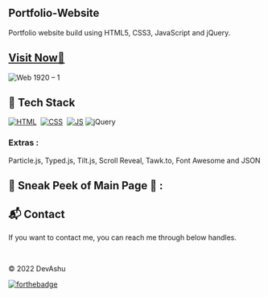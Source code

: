 ## Portfolio-Website
Portfolio website build using HTML5, CSS3, JavaScript and jQuery.

<a href="https://devashu-devfolio.netlify.app/"><h2>**Visit Now🚀**</h2></a>
![Web 1920 – 1](https://user-images.githubusercontent.com/75971776/163691859-22f06eb0-f2b6-4bc5-be01-072e1821c602.png)



## 📌 Tech Stack
[![HTML](https://img.shields.io/badge/html5%20-%23E34F26.svg?&style=for-the-badge&logo=html5&logoColor=white)](https://github.com/jigar-sable/Portfolio-Website/search?l=html)&nbsp;
[![CSS](https://img.shields.io/badge/css3%20-%231572B6.svg?&style=for-the-badge&logo=css3&logoColor=white)](https://github.com/jigar-sable/Portfolio-Website/search?l=css)&nbsp;
[![JS](https://img.shields.io/badge/javascript%20-%23323330.svg?&style=for-the-badge&logo=javascript&logoColor=%23F7DF1E)](https://github.com/jigar-sable/Portfolio-Website/search?l=javascript)
<img alt="jQuery" src="https://img.shields.io/badge/jquery-%230769AD.svg?style=for-the-badge&logo=jquery&logoColor=white"/>

### Extras : 
Particle.js, Typed.js, Tilt.js, Scroll Reveal, Tawk.to, Font Awesome and JSON

## 📌 Sneak Peek of Main Page 🙈 :



<h2>📬 Contact</h2>


If you want to contact me, you can reach me through below handles.

&nbsp;&nbsp;<a href="https://www.linkedin.com/in/ashutosh-mohanty-3464a6204" class="fab fa-linkedin" aria-label="LinkedIn" target="_blank"></a>
              <a href="https://github.com/Ashutosh102" class="fab fa-github" aria-label="GitHub" target="_blank"></a>
              <a href="mailto:ashutoshmohanty3815@gmail.com" class="fas fa-envelope" aria-label="Mail" target="_blank"></a>
              <a href="https://twitter.com/Ashutos56695774?s=09" class="fab fa-twitter" aria-label="Twitter" target="_blank"></a>
              <a href="https://t.me/Ashutosh3815" class="fab fa-telegram-plane" aria-label="Telegram" target="_blank"></a>

© 2022 DevAshu


[![forthebadge](https://forthebadge.com/images/badges/built-with-love.svg)](https://forthebadge.com)
